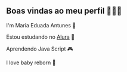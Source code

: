 ## Boas vindas ao meu perfil 🫦🧑‍🦽

I'm Maria Eduada Antunes 🦇

Estou estudando no [Alura](https://cursos.alura.com.br/edutech) 🥀

Aprendendo Java Script 🎮

I love baby reborn 🐤

